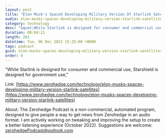 ```yaml
---
layout: post
title: "Elon Musk's SpaceX Developing Military Version Of Starlink Satellites"
audio: elon-musks-spacex-developing-military-version-starlink-satellites-0
category: technology
desc: "&quot;While Starlink is designed for consumer and commercial use, Starshield is designed for government use,&quot; "
duration: 00:04:21
length: 261
datetime: Tue, 06 Dec 2022 15:25:00 +0000
tags: podcast
guid: elon-musks-spacex-developing-military-version-starlink-satellites-0
order: 0
---
```

&quot;While Starlink is designed for consumer and commercial use, Starshield is designed for government use,&quot; 

Link: [https://www.zerohedge.com/technology/elon-musks-spacex-developing-military-version-starlink-satellites](https://www.zerohedge.com/technology/elon-musks-spacex-developing-military-version-starlink-satellites)

About: The Zerohedge Podcast is a non-commercial, automated program, designed to give people a way to get news from Zerohedge in an audio format.  I am actively working on tweaking and improving the setup to create a better listening experience (October 2022).  Suggestions are welcome: [zerohedgePodcast@outlook.com](mailto:zerohedgePodcast@outlook.com)